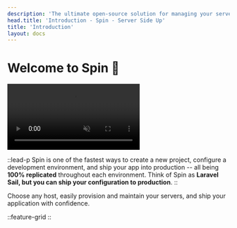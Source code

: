 ```yaml
---
description: 'The ultimate open-source solution for managing your server environments from development to production. Simple, lightweight, and fast. Based on Docker.'
head.title: 'Introduction - Spin - Server Side Up'
title: 'Introduction'
layout: docs
---
```


# Welcome to Spin 👋 

<p>
    <video autoplay muted loop playsinline>
        <source src="https://spin-public-assets.serversideup.net/spin-demo_spin-up.mp4"/>
    </video>
</p>

::lead-p
Spin is one of the fastest ways to create a new project, configure a development environment, and ship your app into production -- all being **100% replicated** throughout each environment. Think of Spin as **Laravel Sail, but you can ship your configuration to production**.
::

Choose any host, easily provision and maintain your servers, and ship your application with confidence.

::feature-grid
::